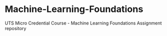 # Machine-Learning-Foundations
UTS Micro Credential Course - Machine Learning Foundations Assignment repository
